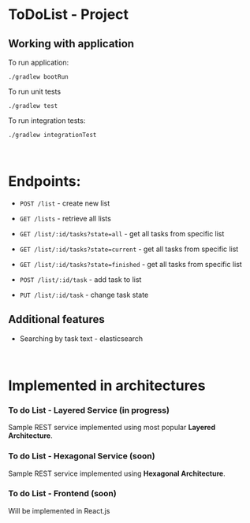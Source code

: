 # ToDoList - Project

## Working with application

To run application:
```
./gradlew bootRun
```
To run unit tests
```
./gradlew test
```
To run integration tests:
```
./gradlew integrationTest
```

<br>

# Endpoints:

* `POST /list` - create new list
* `GET /lists` - retrieve all lists

* `GET /list/:id/tasks?state=all` - get all tasks from specific list
* `GET /list/:id/tasks?state=current` - get all tasks from specific list
* `GET /list/:id/tasks?state=finished` - get all tasks from specific list

* `POST /list/:id/task` - add task to list
* `PUT /list/:id/task` - change task state 

## Additional features
* Searching by task text - elasticsearch

<br>

# Implemented in architectures

### To do List - Layered Service (in progress)
Sample REST service implemented using most popular **Layered Architecture**.

### To do List - Hexagonal Service (soon)
Sample REST service implemented using **Hexagonal Architecture**. 

### To do List - Frontend (soon)
Will be implemented in React.js
